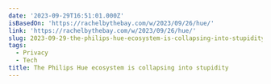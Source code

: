 ```yaml
---
date: '2023-09-29T16:51:01.000Z'
isBasedOn: 'https://rachelbythebay.com/w/2023/09/26/hue/'
link: 'https://rachelbythebay.com/w/2023/09/26/hue/'
slug: 2023-09-29-the-philips-hue-ecosystem-is-collapsing-into-stupidity
tags:
  - Privacy
  - Tech
title: The Philips Hue ecosystem is collapsing into stupidity
---
```



